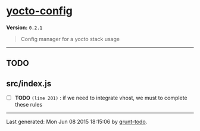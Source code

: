 # [yocto-config]( http://www.yocto.re )

**Version:** `0.2.1`

> Config manager for a yocto stack usage

* * *

## TODO

## src/index.js

-  [ ] **TODO** `(line 201)`  : if we need to integrate vhost, we must to complete these rules


* * *

Last generated: Mon Jun 08 2015 18:15:06 by [grunt-todo](https://github.com/leny/grunt-todo).
